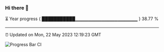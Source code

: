 ### Hi there 👋

⏳ Year progress { ███████████▁▁▁▁▁▁▁▁▁▁▁▁▁▁▁▁▁▁▁ } 38.77 %

---

⏰ Updated on Mon, 22 May 2023 12:19:23 GMT

![Progress Bar CI](https://github.com/liununu/liununu/workflows/Progress%20Bar%20CI/badge.svg)
